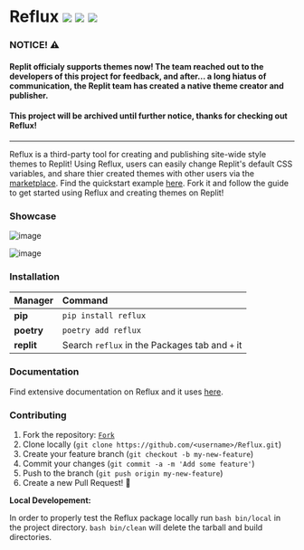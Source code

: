 # Reflux <img src="https://img.shields.io/badge/license-MIT-blue.svg?style=flat-square"> <a href="https://github.com/frissyn/Reflux/releases"><img src="https://img.shields.io/github/release/frissyn/Reflux.svg?style=flat-square"></a> <img src="https://img.shields.io/uptimerobot/ratio/m789613888-63da553f1a743d8870946ed3?style=flat-square">

### NOTICE! ⚠️
#### Replit officialy supports themes now! The team reached out to the developers of this project for feedback, and after... a long hiatus of communication, the Replit team has created a native theme creator and publisher.
#### This project will be archived until further notice, thanks for checking out Reflux!

___

Reflux is a third-party tool for creating and publishing site-wide style themes to Replit! Using Reflux, users can easily change Replit's default CSS variables, and share thier created themes with other users via the [marketplace](https://market.reflux.repl.co/). Find the quickstart example [here](https://replit.com/@reflux/template). Fork it and follow the guide to get started using Reflux and creating themes on Replit!

### Showcase

![image](https://storage.googleapis.com/replit/images/1635881358588_fb0b7e55745d4ffcdfce7ec2f5c33fd7.png)

![image](https://storage.googleapis.com/replit/images/1635881352143_96390d7d5b4809e8ef1f83a9e2bf8355.png)

### Installation

|Manager          |Command                                       |
|:----------------|:---------------------------------------------|
|**pip**          |`pip install reflux`                          |
|**poetry**       |`poetry add reflux`                 |
|**replit**       |Search `reflux` in the Packages tab and `+` it|

### Documentation

Find extensive documentation on Reflux and it uses [here](https://github.com/frissyn/Reflux/tree/master/docs).

### Contributing

1. Fork the repository: [`Fork`](https://github.com/frissyn/Reflux/fork)
2. Clone locally (`git clone https://github.com/<username>/Reflux.git`)
3. Create your feature branch (`git checkout -b my-new-feature`)
4. Commit your changes (`git commit -a -m 'Add some feature'`)
5. Push to the branch (`git push origin my-new-feature`)
6. Create a new Pull Request! 🎉

**Local Developement:**

In order to properly test the Reflux package locally run `bash bin/local` in the project directory. `bash bin/clean` will delete the tarball and build directories.
